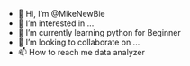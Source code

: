 - 👋 Hi, I’m @MikeNewBie
- 👀 I’m interested in ...
- 🌱 I’m currently learning python for Beginner
- 💞️ I’m looking to collaborate on ...
- 📫 How to reach me data analyzer

<!---
MikeNewBie/MikeNewBie is a ✨ special ✨ repository because its `README.md` (this file) appears on your GitHub profile.
You can click the Preview link to take a look at your changes.
--->
